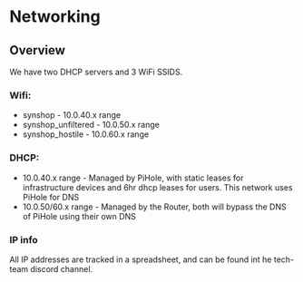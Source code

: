 # Networking

## Overview

We have two DHCP servers and 3 WiFi SSIDS.

### Wifi:

- synshop - 10.0.40.x range
- synshop_unfiltered - 10.0.50.x range
- synshop_hostile - 10.0.60.x range

### DHCP:

- 10.0.40.x range - Managed by PiHole, with static leases for infrastructure devices and 6hr dhcp leases for users. This network uses PiHole for DNS
- 10.0.50/60.x range - Managed by the Router, both will bypass the DNS of PiHole using their own DNS

### IP info

All IP addresses are tracked in a spreadsheet, and can be found int he tech-team discord channel.
